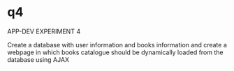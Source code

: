 # q4
APP-DEV EXPERIMENT 4

Create a database with user information and books information and 
create a webpage in which books catalogue should be dynamically loaded from the database using AJAX
